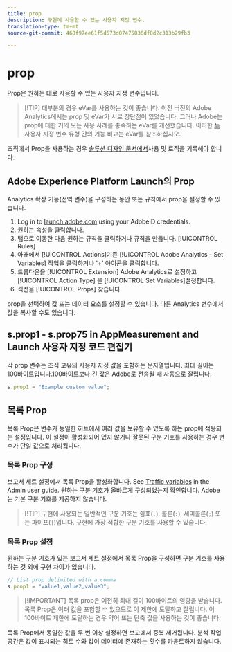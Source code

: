 ```yaml
---
title: prop
description: 구현에 사용할 수 있는 사용자 지정 변수.
translation-type: tm+mt
source-git-commit: 468f97ee61f5d573d07475836df8d2c313b29fb3

---
```



# prop

Prop은 원하는 대로 사용할 수 있는 사용자 지정 변수입니다.

> [!TIP] 대부분의 경우 eVar를 사용하는 것이 좋습니다. 이전 버전의 Adobe Analytics에서는 prop 및 eVar가 서로 장단점이 있었습니다. 그러나 Adobe는 prop에 대한 거의 모든 사용 사례를 충족하는 eVar를 개선했습니다. 이러한 [두](evar.md) 사용자 지정 변수 유형 간의 기능 비교는 eVar를 참조하십시오.

조직에서 Prop을 사용하는 경우 [솔루션 디자인 문서에서](../../prepare/solution-design.md)사용 및 로직을 기록해야 합니다.

## Adobe Experience Platform Launch의 Prop

Analytics 확장 기능(전역 변수)을 구성하는 동안 또는 규칙에서 prop을 설정할 수 있습니다.

1. Log in to [launch.adobe.com](https://launch.adobe.com) using your AdobeID credentials.
2. 원하는 속성을 클릭합니다.
3. 탭으로 이동한 다음 원하는 규칙을 클릭하거나 규칙을 만듭니다. [!UICONTROL Rules]
4. 아래에서 [!UICONTROL Actions]기존 [!UICONTROL Adobe Analytics - Set Variables] 작업을 클릭하거나 &#39;+&#39; 아이콘을 클릭합니다.
5. 드롭다운을 [!UICONTROL Extension] Adobe Analytics로 설정하고 [!UICONTROL Action Type] 을 [!UICONTROL Set Variables]설정합니다.
6. 섹션을 [!UICONTROL Props] 찾습니다.

prop을 선택하여 값 또는 데이터 요소를 설정할 수 있습니다. 다른 Analytics 변수에서 값을 복사할 수도 있습니다.

## s.prop1 - s.prop75 in AppMeasurement and Launch 사용자 지정 코드 편집기

각 prop 변수는 조직 고유의 사용자 지정 값을 포함하는 문자열입니다. 최대 길이는 100바이트입니다.100바이트보다 긴 값은 Adobe로 전송될 때 자동으로 잘립니다.

```js
s.prop1 = "Example custom value";
```

## 목록 Prop

목록 Prop은 변수가 동일한 히트에서 여러 값을 보유할 수 있도록 하는 prop에 적용되는 설정입니다. 이 설정이 활성화되어 있지 않거나 잘못된 구분 기호를 사용하는 경우 변수가 단일 값으로 처리됩니다.

### 목록 Prop 구성

보고서 세트 설정에서 목록 Prop을 활성화합니다. See [Traffic variables](/help/admin/admin/c-traffic-variables/traffic-var.md) in the Admin user guide. 원하는 구분 기호가 올바르게 구성되었는지 확인합니다. Adobe는 기본 구분 기호를 제공하지 않습니다.

> [!TIP] 구현에 사용되는 일반적인 구분 기호는 쉼표(`,`), 콜론(`:`), 세미콜론(`;`) 또는 파이프(`|`)입니다. 구현에 가장 적합한 구분 기호를 사용할 수 있습니다.

### 목록 Prop 설정

원하는 구분 기호가 있는 보고서 세트 설정에서 목록 Prop을 구성하면 구분 기호를 사용하는 것 외에 구현 차이가 없습니다.

```js
// List prop delimited with a comma
s.prop1 = "value1,value2,value3";
```

> [!IMPORTANT] 목록 prop은 여전히 최대 길이 100바이트의 영향을 받습니다. 목록 Prop은 여러 값을 포함할 수 있으므로 이 제한에 도달하고 잘립니다. 이 100바이트 제한에 도달하는 경우 약어 또는 단축 값을 사용하는 것이 좋습니다.

목록 Prop에서 동일한 값을 두 번 이상 설정하면 보고에서 중복 제거됩니다. 분석 작업 공간은 값이 표시되는 히트 수와 값이 데이터에 존재하는 횟수를 카운트하지 않습니다.
